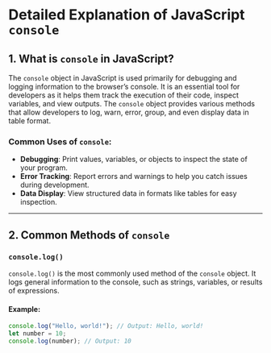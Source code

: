 # Detailed Explanation of JavaScript `console`

## **1. What is `console` in JavaScript?**
The `console` object in JavaScript is used primarily for debugging and logging information to the browser’s console. It is an essential tool for developers as it helps them track the execution of their code, inspect variables, and view outputs. The `console` object provides various methods that allow developers to log, warn, error, group, and even display data in table format.

### **Common Uses of `console`**:

- **Debugging**: Print values, variables, or objects to inspect the state of your program.
- **Error Tracking**: Report errors and warnings to help you catch issues during development.
- **Data Display**: View structured data in formats like tables for easy inspection.
---

## **2. Common Methods of `console`**

### **`console.log()`**


`console.log()` is the most commonly used method of the `console` object. It logs general information to the console, such as strings, variables, or results of expressions.
#### **Example**:
```javascript
console.log("Hello, world!"); // Output: Hello, world!
let number = 10;
console.log(number); // Output: 10